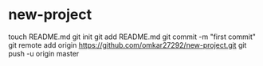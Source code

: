 new-project
===========
touch README.md
git init
git add README.md
git commit -m "first commit"
git remote add origin https://github.com/omkar27292/new-project.git
git push -u origin master

